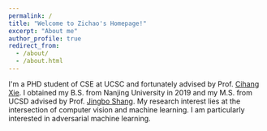 ```yaml
---
permalink: /
title: "Welcome to Zichao's Homepage!"
excerpt: "About me"
author_profile: true
redirect_from: 
  - /about/
  - /about.html
---
```



I'm a PHD student of CSE at UCSC and fortunately advised by Prof. [Cihang Xie](https://cihangxie.github.io/). I obtained my B.S. from Nanjing University in 2019 and my M.S. from UCSD advised by Prof. [Jingbo Shang](https://shangjingbo1226.github.io01/). My research interest lies at the intersection of computer vision and machine learning. I am particularly interested in adversarial machine learning.

<!-- ## Research Interests

I'm broadly interested in Data Mining Problems and Applications:
- Text Mining, Information Extraction, and Natural Language Processing
- Structured Mining in Large-Scale Text-Rich Networks
- Understanding and Improving Deep Neural Networks
- Interdisciplinary Applications (e.g., Biomedical, IoT, ...)

Most of my research projects focus on (1) developing principled data-driven approaches with light human effort and (2) building effective and robust machine learning models in an efficient way. -->




